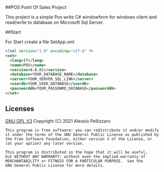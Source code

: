 ﻿##POS Point Of Sales Project 

This project is a simple Pos write C# windowform for windows client and read/write to database on Microsoft Sql Server.

##Start

For Start create a file SetApp.xml

```xml
<?xml version="1.0" encoding="utf-8" ?>
<set>
  <lang>IT</lang>
  <name>POS</name>
  <version>0.0.01</version>
  <database>YOUR_DATABASE_NAME</database>
  <server>YOUR_SERVER_SQL_LINK</server>
  <userdb>YOUR_USER_DATABASE</userdb>
  <passworddb>YOUR_PASSOWRD_DATABASE</passworddb>
</set>

```

## Licenses
[GNU GPL V3](https://www.gnu.org/licenses/gpl-3.0.html) 
    Copyright (C) 2021 Alessio Pellizzaro

    This program is free software: you can redistribute it and/or modify
    it under the terms of the GNU General Public License as published by
    the Free Software Foundation, either version 3 of the License, or
    (at your option) any later version.

    This program is distributed in the hope that it will be useful,
    but WITHOUT ANY WARRANTY; without even the implied warranty of
    MERCHANTABILITY or FITNESS FOR A PARTICULAR PURPOSE.  See the
    GNU General Public License for more details.